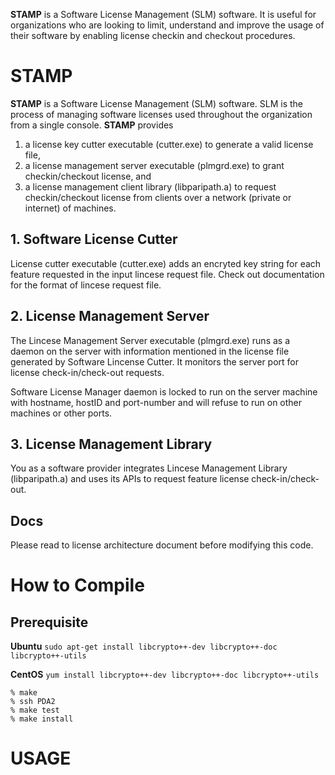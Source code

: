 **STAMP** is a Software License Management (SLM) software. It is useful for organizations who are looking to limit, understand and improve the usage of their software by enabling license checkin and checkout procedures.

# STAMP
**STAMP** is a Software License Management (SLM) software. SLM is the process of managing software licenses used throughout the organization from a single console. **STAMP** provides 
1. a license key cutter executable (cutter.exe) to generate a valid license file,
2. a license management server executable (plmgrd.exe) to grant checkin/checkout license, and
3. a license management client library (libparipath.a) to request checkin/checkout license from clients over a network (private or internet) of machines. 

## 1. Software License Cutter
License cutter executable (cutter.exe) adds an encryted key string for each feature requested in the input lincese request file. Check out documentation for the format of lincese request file.

## 2. License Management Server
The Lincese Management Server executable (plmgrd.exe) runs as a daemon on the server with information mentioned in the license file generated by Software Lincense Cutter. It monitors the server port for license check-in/check-out requests. 

Software License Manager daemon is locked to run on the server machine with hostname, hostID and port-number and will refuse to run on other machines or other ports.

## 3. License Management Library
You as a software provider integrates Lincese Management Library (libparipath.a) and uses its APIs to request feature license check-in/check-out. 

## Docs
Please read to license architecture document before modifying this code.

# How to Compile

## Prerequisite

**Ubuntu**
```sudo apt-get install libcrypto++-dev libcrypto++-doc libcrypto++-utils```

**CentOS**
```yum install libcrypto++-dev libcrypto++-doc libcrypto++-utils```

```
% make
% ssh PDA2
% make test
% make install
```

# USAGE
